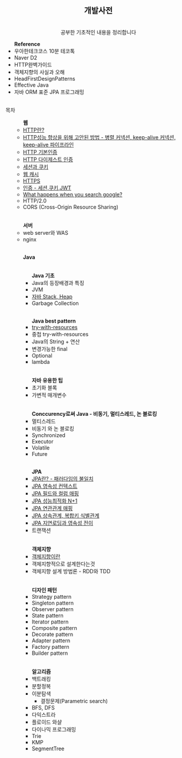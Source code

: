 

<div align = "center"><h2> 개발사전 </h2> 
<br> 공부한 기초적인 내용을 정리합니다
</div>
<ul><b>Reference</b>
<li> 우아한테크코스 10분 테코톡</li>
<li> Naver D2</li>
<li> HTTP완벽가이드 </li>
<li> 객체지향의 사실과 오해</li>
<li> HeadFirstDesignPatterns </li>
<li> Effective Java</li>
<li> 자바 ORM 표준 JPA 프로그래밍</li>
</ul>
<h2></h2>

<div>
목차
<ul>
<ul> <b>웹</b>
	<li><a href = "HTTP&HTTPS/HTTP.md"> HTTP란?</a></li>
	<li> <a href = "HTTP&HTTPS/HTTP성능향상을 위해 고안된 방법.md">HTTP성능 향상을 위해 고안된 방법 - 병렬 커넥션, keep-alive 커넥션, keep-alive 파이프라인</a></li>
	<li><a href="HTTP&HTTPS/HTTP 기본인증.md">HTTP 기본인증</a></li>
	<li><a href="HTTP&HTTPS/HTTP 다이제스트 인증.md">HTTP 다이제스트 인증</a></li>
	<li><a href="HTTP&HTTPS/세션과 쿠키.md">세션과 쿠키</a></li>
	<li><a href="HTTP&HTTPS/웹 캐시.md">웹 캐시</a></li>
	<li><a href="HTTP&HTTPS/HTTPS.md">HTTPS</a></li>
	<li><a href="HTTP&HTTPS/인증 - 세션,쿠키,JWT.md">인증 - 세션,쿠키,JWT</a></li>
	<li><a href="https://github.com/devxb/devDictionary/blob/main/HTTP%26HTTPS/What%20happens%20when%20you%20search%20google%3F.md">What happens when you search google?</a>
</li>
	<li>HTTP/2.0</li>
	<li> CORS (Cross-Origin Resource Sharing)</li>
</ul>
<br>
<ul> <b> 서버 </b>
<li>web server와 WAS</li>
<li>nginx</li> 
</ul>
<br>
<ul> <b>Java</b>
<ul> <br><b>Java 기초</b>
	<li> Java의 등장배경과 특징</li>
	<li> JVM</li>
	<li> <a href = "https://dlwnsdud205.tistory.com/279">자바 Stack, Heap </a></li>
	<li> Garbage Collection</li>
</ul>
<ul> <br><b>Java best pattern</b>
	<li> <a href="Java/try-with-resources.md">try-with-resources</a></li>
	<li> 중첩 try-with-resources </li>
	<li> Java의 String + 연산</li>
	<li> 변경가능한 final </li>
	<li> Optional </li>
	<li> lambda </li>
</ul>
<ul> <br><b>자바 유용한 팁</b>
	<li> 초기화 블록 </li>
	<li> 가변적 매개변수 </li>
</ul>
<ul> <br><b>Conccurency로써 Java - 비동기, 멀티스레드, 논 블로킹</b>
	<li> 멀티스레드 </li>
	<li> 비동기 와 논 블로킹</li>
	<li> Synchronized </li>
	<li> Executor </li>
	<li> Volatile </li>
	<li> Future </li>
</ul>
<br>
<ul> <b> JPA </b>
<li> <a href="https://dlwnsdud205.tistory.com/266">JPA란? - 패러다임의 불일치</a></li>
<li> <a href="https://dlwnsdud205.tistory.com/272">JPA 영속성 컨텍스트</a></li>
<li> <a href="https://dlwnsdud205.tistory.com/273">JPA 필드와 컬럼 매핑</a></li>
<li> <a href="https://dlwnsdud205.tistory.com/268">JPA 성능최적화 N+1</a></li>
<li> <a href="https://dlwnsdud205.tistory.com/274">JPA 연관관계 매핑</a></li>
<li> <a href="https://dlwnsdud205.tistory.com/276">JPA 상속관계, 복합키 식별관계</a></li>
<li> <a href="https://dlwnsdud205.tistory.com/280">JPA 지연로딩과 영속성 전이</a></li>
<li>트랜잭션</li>
</ul>
<br>
<ul> <b> 객체지향</b>
<li> <a href = "/객체지향/객체지향이란.md">객체지향이란</a></li>
<li> 객체지향적으로 설계한다는것 </li>
<li> 객체지향 설계 방법론 - RDD와 TDD</li>
</ul>
<br>
<ul> <b>디자인 패턴</b>
<li> Strategy pattern</li>
<li> Singleton pattern</li>
<li> Observer pattern</li>
<li> State pattern</li>
<li> Iterator pattern</li>
<li> Composite pattern</li>
<li> Decorate pattern</li>
<li> Adapter pattern</li>
<li> Factory pattern</li>
<li> Builder pattern </li>
</ul>
<br>
<ul> <b>알고리즘</b>
<li> 백트래킹 </li>
<li> 분할정복 </li>
<li> 이분탐색 
<ul> 
<li> 결정문제(Parametric search) </li>
</ul>
</li>
<li> BFS, DFS</li>
<li> 다익스트라 </li>
<li> 플로이드 와샬</li>
<li> 다이나믹 프로그래밍 </li>
<li> Trie </li>
<li> KMP </li>
<li> SegmentTree </li>
</ul>
</ul>

</div>
